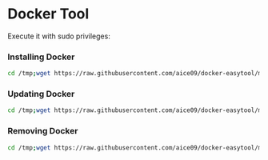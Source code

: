 # Docker Tool

Execute it with sudo privileges:

### Installing Docker
```bash
cd /tmp;wget https://raw.githubusercontent.com/aice09/docker-easytool/main/install_docker.sh; chmod +x install_docker.sh;./install_docker.sh
```

### Updating Docker
```bash
cd /tmp;wget https://raw.githubusercontent.com/aice09/docker-easytool/main/upgrade_docker.sh; chmod +x upgrade_docker.sh;./upgrade_docker.sh
```

### Removing Docker
```bash
cd /tmp;wget https://raw.githubusercontent.com/aice09/docker-easytool/main/remove_docker.sh; chmod +x remove_docker.sh;./remove_docker.sh
```
